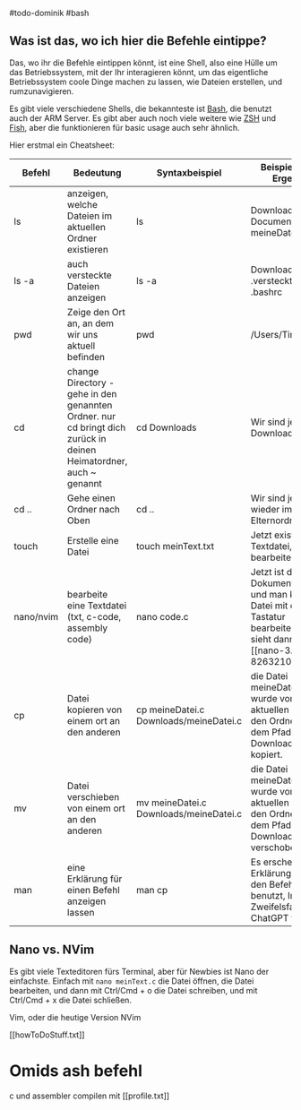 #todo-dominik #bash 
## Was ist das, wo ich hier die Befehle eintippe?
Das, wo ihr die Befehle eintippen könnt, ist eine Shell, also eine Hülle um das Betriebssystem, mit der Ihr interagieren könnt, um das eigentliche Betriebssystem coole Dinge machen zu lassen, wie Dateien erstellen, und rumzunavigieren.

Es gibt viele verschiedene Shells, die bekannteste ist [Bash](https://www.gnu.org/software/bash/), die benutzt auch der ARM Server. Es gibt aber auch noch viele weitere wie [ZSH](https://en.wikipedia.org/wiki/Z_shell) und [Fish](https://fishshell.com), aber die funktionieren für basic usage auch sehr ähnlich.

Hier erstmal ein Cheatsheet:

| Befehl    | Bedeutung                                                                                                         | Syntaxbeispiel                         | Beispielhaftes Ergebnis                                                                                                                  |
| --------- | ----------------------------------------------------------------------------------------------------------------- | -------------------------------------- | ---------------------------------------------------------------------------------------------------------------------------------------- |
| ls        | anzeigen, welche Dateien im aktuellen Ordner existieren                                                           | ls                                     | Downloads Documents meineDate.txt                                                                                                        |
| ls -a     | auch versteckte Dateien anzeigen                                                                                  | ls -a                                  | Downloads .versteckteDatei.txt .bashrc                                                                                                   |
| pwd       | Zeige den Ort an, an dem wir uns aktuell befinden                                                                 | pwd                                    | /Users/TimoKoch                                                                                                                          |
| cd        | change Directory - gehe in den genannten Ordner. nur cd bringt dich zurück in deinen Heimatordner, auch ~ genannt | cd Downloads                           | Wir sind jetzt im Download Ordner.                                                                                                       |
| cd ..     | Gehe einen Ordner nach Oben                                                                                       | cd ..                                  | Wir sind jetzt wieder im Elternordner.                                                                                                   |
| touch     | Erstelle eine Datei                                                                                               | touch meinText.txt                     | Jetzt existiert eine Textdatei, die man bearbeiten kann.                                                                                 |
| nano/nvim | bearbeite eine Textdatei (txt, c-code, assembly code)                                                             | nano code.c                            | Jetzt ist das Dokument geöffnet und man kann die Datei mit der Tastatur bearbeiten. Das sieht dann so aus:<br>[[nano-3.2-826321080.png]] |
| cp        | Datei kopieren von einem ort an den anderen                                                                       | cp meineDatei.c Downloads/meineDatei.c | die Datei meineDatei.c wurde vom aktuellen ordner in den Ordner mit dem Pfad Downloads/ kopiert.                                         |
| mv        | Datei verschieben von einem ort an den anderen                                                                    | mv meineDatei.c Downloads/meineDatei.c | die Datei meineDatei.c wurde vom aktuellen ordner in den Ordner mit dem Pfad Downloads/ verschoben.                                      |
| man       | eine Erklärung für einen Befehl anzeigen lassen                                                                   | man cp                                 | Es erscheint eine Erklärung, wie man den Befehl benutzt, Im Zweifelsfall einfach ChatGPT fragen.                                         |
## Nano vs. NVim
Es gibt viele Texteditoren fürs Terminal, aber für Newbies ist Nano der einfachste. Einfach mit `nano meinText.c` die Datei öffnen, die Datei bearbeiten, und dann mit Ctrl/Cmd + o die Datei schreiben, und mit Ctrl/Cmd + x die Datei schließen. 

Vim, oder die heutige Version NVim 

[[howToDoStuff.txt]]

# Omids ash befehl
c und assembler compilen mit [[profile.txt]]
